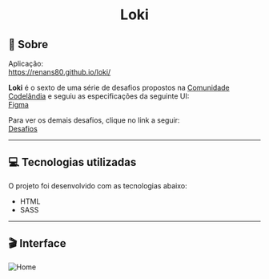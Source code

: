 # <div align="center">Loki</div>

## 📃 Sobre
Aplicação: <br>
<https://renans80.github.io/loki/>

**Loki** é o sexto de uma série de desafios propostos na [Comunidade Codelândia](https://discord.gg/QevDJqCzaY) e seguiu as especificações da seguinte UI: <br>
[Figma](https://www.figma.com/file/Yb9IBH56g7T1hdIyZ3BMNO/Desafios---Codel%C3%A2ndia?type=design&node-id=7539-2&mode=design)

Para ver os demais desafios, clique no link a seguir: <br>
[Desafios](https://renans80.github.io/desafios-codelandia/)

---

## 💻 Tecnologias utilizadas 
O projeto foi desenvolvido com as tecnologias abaixo: <br>

* HTML
* SASS

---

## 🎬 Interface
![Home](https://ik.imagekit.io/zqxyh6u3ylz/Loki/desafio6_oAaA5uUoF.jpg?updatedAt=1703770180159)



